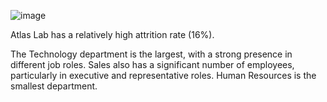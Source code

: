 ![image](https://github.com/user-attachments/assets/ab254f65-0bfc-4544-8033-f5c26df3056c)

Atlas Lab has a relatively high attrition rate (16%).

The Technology department is the largest, with a strong presence in different job roles.
Sales also has a significant number of employees, particularly in executive and representative roles.
Human Resources is the smallest department.
